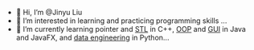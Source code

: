 - 👋 Hi, I’m @Jinyu Liu
- 👀 I’m interested in learning and practicing programming skills ...
- 🌱 I’m currently learning pointer and [STL](STL_containers) in C++, [OOP](animal_inheritance) and [GUI](Tic-Tac-Toe_complete) in Java and JavaFX, and [data engineering](https://github.com/JinyuLiu0116/Python-beginner-level.git) in Python...


<!---
JinyuLiu0116/JinyuLiu0116 is a ✨ special ✨ repository because its `README.md` (this file) appears on your GitHub profile.
You can click the Preview link to take a look at your changes.
--->
